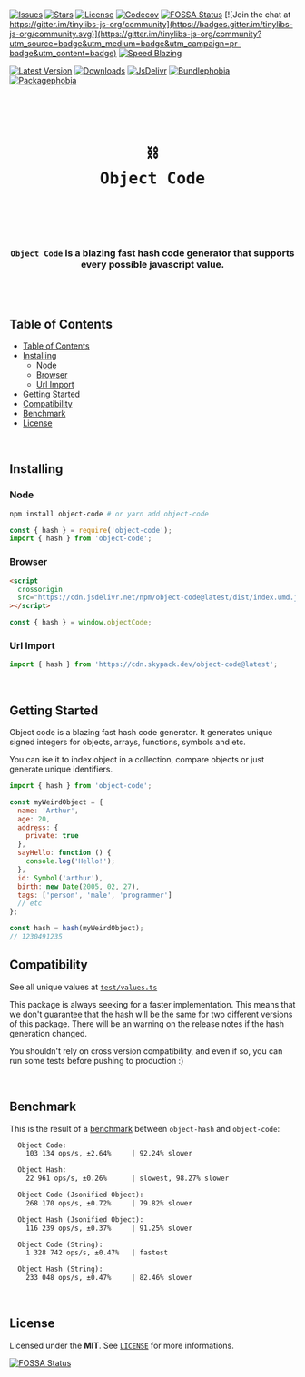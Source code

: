 <br />

[![Issues](https://img.shields.io/github/issues/arthurfiorette/tinylibs?logo=github&label=Issues)](https://github.com/arthurfiorette/tinylibs/issues)
[![Stars](https://img.shields.io/github/stars/arthurfiorette/tinylibs?logo=github&label=Stars)](https://github.com/arthurfiorette/tinylibs/stargazers)
[![License](https://img.shields.io/github/license/arthurfiorette/tinylibs?logo=githu&label=License)](https://github.com/arthurfiorette/tinylibs/blob/main/LICENSE)
[![Codecov](https://codecov.io/gh/arthurfiorette/tinylibs/branch/main/graph/badge.svg?token=ML0KGCU0VM)](https://codecov.io/gh/arthurfiorette/tinylibs)
[![FOSSA Status](https://app.fossa.com/api/projects/git%2Bgithub.com%2Farthurfiorette%2Ftinylibs.svg?type=shield)](https://app.fossa.com/projects/git%2Bgithub.com%2Farthurfiorette%2Ftinylibs?ref=badge_shield)
[![Join the chat at https://gitter.im/tinylibs-js-org/community](https://badges.gitter.im/tinylibs-js-org/community.svg)](https://gitter.im/tinylibs-js-org/community?utm_source=badge&utm_medium=badge&utm_campaign=pr-badge&utm_content=badge)
[![Speed Blazing](https://img.shields.io/badge/speed-blazing%20%F0%9F%94%A5-brightgreen.svg)](https://twitter.com/acdlite/status/974390255393505280)

[![Latest Version](https://img.shields.io/npm/v/object-code)](https://www.npmjs.com/package/object-code)
[![Downloads](https://img.shields.io/npm/dw/object-code)](https://www.npmjs.com/package/object-code)
[![JsDelivr](https://data.jsdelivr.com/v1/package/npm/object-code/badge?style=rounded)](https://www.jsdelivr.com/package/npm/object-code)
[![Bundlephobia](https://img.shields.io/bundlephobia/minzip/object-code/latest?style=flat)](https://bundlephobia.com/package/object-code@latest)
[![Packagephobia](https://packagephobia.com/badge?p=object-code@latest)](https://packagephobia.com/result?p=object-code@latest)

<br />

<div align="center">
  <pre>
  <h1>⛓️<br />Object Code</h1>
  </pre>
  <br />
</div>

<h3 align="center">
  <code>Object Code</code> is a blazing fast hash code generator that supports every possible javascript value.
  <br />
  <br />
</h3>

<br />

## Table of Contents

- [Table of Contents](#table-of-contents)
- [Installing](#installing)
  - [Node](#node)
  - [Browser](#browser)
  - [Url Import](#url-import)
- [Getting Started](#getting-started)
- [Compatibility](#compatibility)
- [Benchmark](#benchmark)
- [License](#license)

<br />

## Installing

### Node

```sh
npm install object-code # or yarn add object-code
```

```js
const { hash } = require('object-code');
import { hash } from 'object-code';
```

### Browser

```html
<script
  crossorigin
  src="https://cdn.jsdelivr.net/npm/object-code@latest/dist/index.umd.js"
></script>
```

```js
const { hash } = window.objectCode;
```

### Url Import

```ts
import { hash } from 'https://cdn.skypack.dev/object-code@latest';
```

<br />

## Getting Started

Object code is a blazing fast hash code generator. It generates unique signed integers for
objects, arrays, functions, symbols and etc.

You can ise it to index object in a collection, compare objects or just generate unique
identifiers.

```js
import { hash } from 'object-code';

const myWeirdObject = {
  name: 'Arthur',
  age: 20,
  address: {
    private: true
  },
  sayHello: function () {
    console.log('Hello!');
  },
  id: Symbol('arthur'),
  birth: new Date(2005, 02, 27),
  tags: ['person', 'male', 'programmer']
  // etc
};

const hash = hash(myWeirdObject);
// 1230491235
```

## Compatibility

See all unique values at [`test/values.ts`](test/values.ts)

This package is always seeking for a faster implementation. This means that we don't
guarantee that the hash will be the same for two different versions of this package. There
will be an warning on the release notes if the hash generation changed.

You shouldn't rely on cross version compatibility, and even if so, you can run some tests
before pushing to production :)

<br />

## Benchmark

This is the result of a [benchmark](./benchmark/benchmark.js) between `object-hash` and
`object-code`:

```txt
  Object Code:
    103 134 ops/s, ±2.64%     | 92.24% slower

  Object Hash:
    22 961 ops/s, ±0.26%      | slowest, 98.27% slower

  Object Code (Jsonified Object):
    268 170 ops/s, ±0.72%     | 79.82% slower

  Object Hash (Jsonified Object):
    116 239 ops/s, ±0.37%     | 91.25% slower

  Object Code (String):
    1 328 742 ops/s, ±0.47%   | fastest

  Object Hash (String):
    233 048 ops/s, ±0.47%     | 82.46% slower
```

<br />

## License

Licensed under the **MIT**. See [`LICENSE`](LICENSE) for more informations.

[![FOSSA Status](https://app.fossa.com/api/projects/git%2Bgithub.com%2Farthurfiorette%2Ftinylibs.svg?type=small)](https://app.fossa.com/projects/git%2Bgithub.com%2Farthurfiorette%2Ftinylibs?ref=badge_small)

<br />
